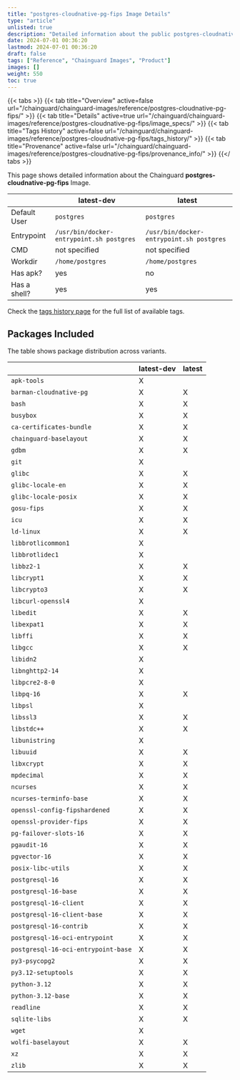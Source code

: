 ```yaml
---
title: "postgres-cloudnative-pg-fips Image Details"
type: "article"
unlisted: true
description: "Detailed information about the public postgres-cloudnative-pg-fips Chainguard Image."
date: 2024-07-01 00:36:20
lastmod: 2024-07-01 00:36:20
draft: false
tags: ["Reference", "Chainguard Images", "Product"]
images: []
weight: 550
toc: true
---
```


{{< tabs >}}
{{< tab title="Overview" active=false url="/chainguard/chainguard-images/reference/postgres-cloudnative-pg-fips/" >}}
{{< tab title="Details" active=true url="/chainguard/chainguard-images/reference/postgres-cloudnative-pg-fips/image_specs/" >}}
{{< tab title="Tags History" active=false url="/chainguard/chainguard-images/reference/postgres-cloudnative-pg-fips/tags_history/" >}}
{{< tab title="Provenance" active=false url="/chainguard/chainguard-images/reference/postgres-cloudnative-pg-fips/provenance_info/" >}}
{{</ tabs >}}

This page shows detailed information about the Chainguard **postgres-cloudnative-pg-fips** Image.

|              | latest-dev                               | latest                                   |
|--------------|------------------------------------------|------------------------------------------|
| Default User | `postgres`                               | `postgres`                               |
| Entrypoint   | `/usr/bin/docker-entrypoint.sh postgres` | `/usr/bin/docker-entrypoint.sh postgres` |
| CMD          | not specified                            | not specified                            |
| Workdir      | `/home/postgres`                         | `/home/postgres`                         |
| Has apk?     | yes                                      | no                                       |
| Has a shell? | yes                                      | yes                                      |

Check the [tags history page](/chainguard/chainguard-images/reference/postgres-cloudnative-pg-fips/tags_history/) for the full list of available tags.

## Packages Included
The table shows package distribution across variants.

|                                     | latest-dev | latest |
|-------------------------------------|------------|--------|
| `apk-tools`                         | X          |        |
| `barman-cloudnative-pg`             | X          | X      |
| `bash`                              | X          | X      |
| `busybox`                           | X          | X      |
| `ca-certificates-bundle`            | X          | X      |
| `chainguard-baselayout`             | X          | X      |
| `gdbm`                              | X          | X      |
| `git`                               | X          |        |
| `glibc`                             | X          | X      |
| `glibc-locale-en`                   | X          | X      |
| `glibc-locale-posix`                | X          | X      |
| `gosu-fips`                         | X          | X      |
| `icu`                               | X          | X      |
| `ld-linux`                          | X          | X      |
| `libbrotlicommon1`                  | X          |        |
| `libbrotlidec1`                     | X          |        |
| `libbz2-1`                          | X          | X      |
| `libcrypt1`                         | X          | X      |
| `libcrypto3`                        | X          | X      |
| `libcurl-openssl4`                  | X          |        |
| `libedit`                           | X          | X      |
| `libexpat1`                         | X          | X      |
| `libffi`                            | X          | X      |
| `libgcc`                            | X          | X      |
| `libidn2`                           | X          |        |
| `libnghttp2-14`                     | X          |        |
| `libpcre2-8-0`                      | X          |        |
| `libpq-16`                          | X          | X      |
| `libpsl`                            | X          |        |
| `libssl3`                           | X          | X      |
| `libstdc++`                         | X          | X      |
| `libunistring`                      | X          |        |
| `libuuid`                           | X          | X      |
| `libxcrypt`                         | X          | X      |
| `mpdecimal`                         | X          | X      |
| `ncurses`                           | X          | X      |
| `ncurses-terminfo-base`             | X          | X      |
| `openssl-config-fipshardened`       | X          | X      |
| `openssl-provider-fips`             | X          | X      |
| `pg-failover-slots-16`              | X          | X      |
| `pgaudit-16`                        | X          | X      |
| `pgvector-16`                       | X          | X      |
| `posix-libc-utils`                  | X          | X      |
| `postgresql-16`                     | X          | X      |
| `postgresql-16-base`                | X          | X      |
| `postgresql-16-client`              | X          | X      |
| `postgresql-16-client-base`         | X          | X      |
| `postgresql-16-contrib`             | X          | X      |
| `postgresql-16-oci-entrypoint`      | X          | X      |
| `postgresql-16-oci-entrypoint-base` | X          | X      |
| `py3-psycopg2`                      | X          | X      |
| `py3.12-setuptools`                 | X          | X      |
| `python-3.12`                       | X          | X      |
| `python-3.12-base`                  | X          | X      |
| `readline`                          | X          | X      |
| `sqlite-libs`                       | X          | X      |
| `wget`                              | X          |        |
| `wolfi-baselayout`                  | X          | X      |
| `xz`                                | X          | X      |
| `zlib`                              | X          | X      |

